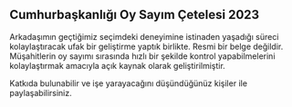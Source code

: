 ## Cumhurbaşkanlığı Oy Sayım Çetelesi 2023

Arkadaşımın geçtiğimiz seçimdeki deneyimine istinaden yaşadığı süreci kolaylaştıracak ufak bir geliştirme yaptık birlikte. Resmi bir belge değildir. Müşahitlerin oy sayımı sırasında hızlı bir şekilde kontrol yapabilmelerini kolaylaştırmak amacıyla açık kaynak olarak geliştirilmiştir.

Katkıda bulunabilir ve işe yarayacağını düşündüğünüz kişiler ile paylaşabilirsiniz.
